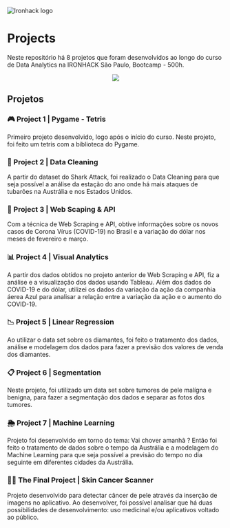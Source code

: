 ![Ironhack logo](https://i.imgur.com/1QgrNNw.png)

# Projects
Neste repositório há 8 projetos que foram desenvolvidos ao longo do curso de Data Analytics na IRONHACK São Paulo, Bootcamp - 500h.

<p align="center">
  <img src="https://media3.giphy.com/media/aQCCNezRpb9Hq/giphy.gif?cid=ecf05e4753ea79cda53e5f0a4ceb09357d016296be1655b4&rid=giphy.gif">
</p>

## Projetos 
### 🎮 Project 1 | Pygame - Tetris
Primeiro projeto desenvolvido, logo após o início do curso. Neste projeto, foi feito um tetris com a biblioteca do Pygame. 

### 🧹 Project 2 | Data Cleaning 
A partir do dataset do Shark Attack, foi realizado o Data Cleaning para que seja possível a análise da estação do ano onde há mais ataques de tubarões na Austrália e nos Estados Unidos.

### 🔗 Project 3 | Web Scaping & API 
Com a técnica de Web Scraping e API, obtive informações sobre os novos casos de Corona Vírus (COVID-19) no Brasil e a variação do dólar nos meses de fevereiro e março.

### 📊 Project 4 | Visual Analytics 
A partir dos dados obtidos no projeto anterior de Web Scraping e API, fiz a análise e a visualização dos dados usando Tableau. Além dos dados do COVID-19 e do dólar, utilizei os dados da variação da ação da companhia áerea Azul para analisar a relação entre a variação da ação e o aumento do COVID-19.

### 📉 Project 5 | Linear Regression 
Ao utilizar o data set sobre os diamantes, foi feito o tratamento dos dados, análise e modelagem dos dados para fazer a previsão dos valores de venda dos diamantes.

### 📋 Project 6 | Segmentation 
Neste projeto, foi utilizado um data set sobre tumores de pele malígna e benigna, para fazer a segmentação dos dados e separar as fotos dos tumores. 

### 🌦️ Project 7 | Machine Learning 
Projeto foi desenvolvido em torno do tema: Vai chover amanhã ?
Então foi feito o tratamento de dados sobre o tempo da Austrália e a modelagem do Machine Learning para que seja possível a previsão do tempo no dia seguinte em diferentes cidades da Austrália. 
       
### 👩‍🔬 The Final Project | Skin Cancer Scanner 
Projeto desenvolvido para detectar câncer de pele através da inserção de imagens no aplicativo. Ao desenvolver, foi possível analisar que há duas possibilidades de desenvolvimento: uso medicinal e/ou aplicativos voltado ao público.

